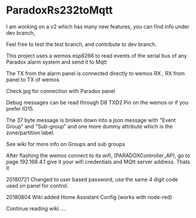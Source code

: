 # ParadoxRs232toMqtt
I am working on a v2 which has many new features, you can find info under dev branch,

Feel free to test the test branch, and contribute to dev branch.



This project uses a wemos esp8266 to read events of the serial bus of any Paradox alarm system and send it to Mqtt

The TX from the alarm panel is connected directly to wemos RX , RX from panel to TX of wemos

Check jpg for connection with Paradox panel 
     
  Debug messages can be read through D8 TXD2 Pin on the wemos or if you prefer IO15.
        
        
The 37 byte message is broken down into a json message with "Event Group" and "Sub-group" 
and one more dummy attribute which is the zone/partition label.

See wiki for more info on Groups and sub groups 

After flashing the wemos connect to its wifi, (PARADOXController_AP), go to page 192.168.4.1 give it your wifi credentials and MQtt server address. Thats it  


20180721 Changed to user based password, use the same 4 digit code used on panel for control. 

20180804 Wiki added Home Assistant Config (works with node-red) 


Continue reading wiki ....
